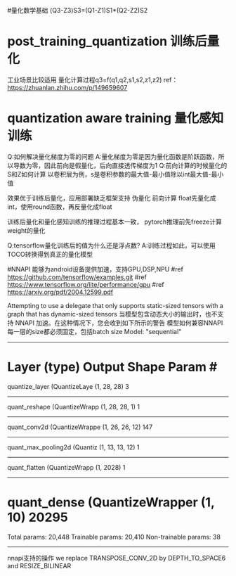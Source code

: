 #量化数学基础
(Q3-Z3)S3=(Q1-Z1)S1*(Q2-Z2)S2

# post_training_quantization 训练后量化
工业场景比较适用
量化计算过程q3=f(q1,q2,s1,s2,z1,z2)
ref：https://zhuanlan.zhihu.com/p/149659607
# quantization aware training 量化感知训练
Q:如何解决量化梯度为零的问题
A:量化梯度为零是因为量化函数是阶跃函数，所以导数为零，因此前向是假量化，后向直接透传梯度为1
Q:前向计算的时候量化的S和Z如何计算
以卷积层为例，s是卷积参数的最大值-最小值除以int最大值-最小值


效果优于训练后量化，应用部署缺乏框架支持
伪量化
前向计算 float先量化成int，使用round函数，再反量化成float

训练后量化和量化感知训练的推理过程基本一致，
pytorch推理前先freeze计算weight的量化

Q:tensorflow量化训练后的值为什么还是浮点数?
A:训练过程如此，可以使用TOCO转换得到真正的量化模型


#NNAPI
能够为android设备提供加速，支持GPU,DSP,NPU
#ref
https://github.com/tensorflow/examples.git
#ref
https://www.tensorflow.org/lite/performance/gpu
#ref
https://arxiv.org/pdf/2004.12599.pdf

Attempting to use a delegate that only supports static-sized tensors with a graph that has dynamic-sized tensors
当模型包含动态大小的输出时，也不支持 NNAPI 加速。在这种情况下，您会收到如下所示的警告
模型如何兼容NNAPI
每一层的size都必须固定，包括batch size
Model: "sequential"
_________________________________________________________________
Layer (type)                 Output Shape              Param #   
=================================================================
quantize_layer (QuantizeLaye (1, 28, 28)               3         
_________________________________________________________________
quant_reshape (QuantizeWrapp (1, 28, 28, 1)            1         
_________________________________________________________________
quant_conv2d (QuantizeWrappe (1, 26, 26, 12)           147       
_________________________________________________________________
quant_max_pooling2d (Quantiz (1, 13, 13, 12)           1         
_________________________________________________________________
quant_flatten (QuantizeWrapp (1, 2028)                 1         
_________________________________________________________________
quant_dense (QuantizeWrapper (1, 10)                   20295     
=================================================================
Total params: 20,448
Trainable params: 20,410
Non-trainable params: 38
_________________________________________________________________


nnapi支持的操作
we replace
TRANSPOSE_CONV_2D by DEPTH_TO_SPACE6
and RESIZE_BILINEAR

